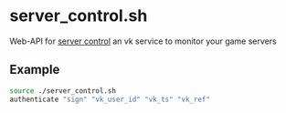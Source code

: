 # server_control.sh
Web-API for [server control](https://vk.com/servercontrol) an vk service to monitor your game servers

## Example
```bash
source ./server_control.sh
authenticate "sign" "vk_user_id" "vk_ts" "vk_ref"
```
